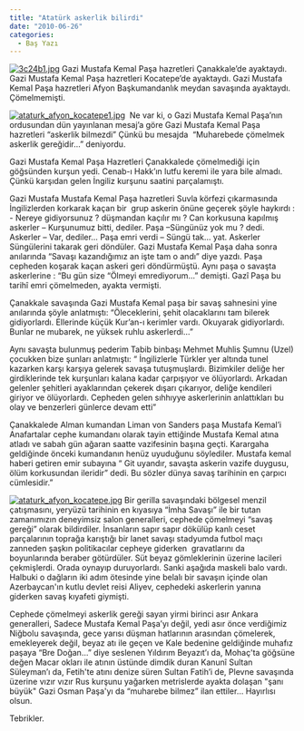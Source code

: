 ```yaml
---
title: "Atatürk askerlik bilirdi"
date: "2010-06-26"
categories: 
  - Baş Yazı
---
```


[![3c24b1.jpg](/uploads/2010/06/3c24b1.jpg)](/uploads/2010/06/3c24b1.jpg "3c24b1.jpg") Gazi Mustafa Kemal Paşa hazretleri Çanakkale’de ayaktaydı. Gazi Mustafa Kemal Paşa hazretleri Kocatepe’de ayaktaydı. Gazi Mustafa KemaI Paşa hazretleri Afyon Başkumandanlık meydan savaşında ayaktaydı.  Çömelmemişti.

[![ataturk_afyon_kocatepe1.jpg](/uploads/2010/06/ataturk_afyon_kocatepe1.jpg)](/uploads/2010/06/ataturk_afyon_kocatepe1.jpg "ataturk_afyon_kocatepe1.jpg")  Ne var ki, o Gazi Mustafa Kemal Paşa’nın ordusundan dün yayınlanan mesaj’a göre Gazi Mustafa Kemal Paşa hazretleri “askerlik bilmezdi” Çünkü bu mesajda  “Muharebede çömelmek askerlik gereğidir…” deniyordu.

Gazi Mustafa Kemal Paşa Hazretleri Çanakkalede çömelmediği için göğsünden kurşun yedi. Cenab-ı Hakk’ın lutfu keremi ile yara bile almadı. Çünkü karşıdan gelen İngiliz kurşunu saatini parçalamıştı.

Gazi Mustafa Mustafa Kemal Paşa hazretleri Suvla körfezi çıkarmasında İngilizlerden korkarak kaçan bir  grup askerin önüne geçerek şöyle haykırdı : - Nereye gidiyorsunuz ? düşmandan kaçılır mı ? Can korkusuna kapılmış askerler – Kurşunumuz bitti, dediler. Paşa –Süngünüz yok mu ? dedi. Askerler – Var, dediler… Paşa emri verdi – Süngü tak… yat. Askerler Süngülerini takarak geri döndüler. Gazi Mustafa Kemal Paşa daha sonra anılarında “Savaşı kazandığımız an işte tam o andı” diye yazdı. Paşa cepheden koşarak kaçan askeri geri döndürmüştü. Aynı paşa o savaşta askerlerine : “Bu gün size “Ölmeyi emrediyorum…” demişti. Gazî Paşa bu tarihî emri çömelmeden, ayakta vermişti.

Çanakkale savaşında Gazi Mustafa Kemal paşa bir savaş sahnesini yine anılarında şöyle anlatmıştı: “Öleceklerini, şehit olacaklarını tam bilerek gidiyorlardı. Ellerinde küçük Kur’an-ı kerimler vardı. Okuyarak gidiyorlardı. Bunlar ne mubarek, ne yüksek ruhlu askerlerdi…”

Aynı savaşta bulunmuş pederim Tabib binbaşı Mehmet Muhlis Şumnu (Uzel) çocukken bize şunları anlatmıştı: “ İngilizlerle Türkler yer altında tunel kazarken karşı karşıya gelerek savaşa tutuşmuşlardı. Bizimkiler deliğe her girdiklerinde tek kurşunları kalana kadar çarpışıyor ve ölüyorlardı. Arkadan gelenler şehitleri ayaklarından çekerek dışarı çıkarıyor, deliğe kendileri giriyor ve ölüyorlardı. Cepheden gelen sıhhıyye askerlerinin anlattıkları bu olay ve benzerleri günlerce devam etti”

Çanakkalede Alman kumandan Liman von Sanders paşa Mustafa Kemal’i Anafartalar cephe kumandanı olarak tayin ettiğinde Mustafa Kemal atına atladı ve sabah gün ağaran saatte vazifesinin başına geçti. Karargaha geldiğinde önceki kumandanın henüz uyuduğunu söylediler. Mustafa kemal haberi getiren emir subayına “ Git uyandır, savaşta askerin vazife duygusu, ölüm korkusundan ileridir” dedi. Bu sözler dünya savaş tarihinin en çarpıcı cümlesidir.”

[![ataturk_afyon_kocatepe.jpg](/uploads/2010/06/ataturk_afyon_kocatepe.jpg)](/uploads/2010/06/ataturk_afyon_kocatepe.jpg "ataturk_afyon_kocatepe.jpg") Bir gerilla savaşındaki bölgesel menzil çatışmasını, yeryüzü tarihinin en kıyasıya “İmha Savaşı” ile bir tutan zamanımızın deneyimsiz salon generalleri, cephede çömelmeyi “savaş gereği” olarak bildirdiler. İnsanların sapır sapır dökülüp kanlı ceset parçalarının toprağa karıştığı bir lanet savaşı stadyumda futbol maçı zanneden şaşkın politikacılar cepheye giderken  gravatlarını da boyunlarında beraber götürdüler. Süt beyaz gömleklerinin üzerine lacileri çekmişlerdi. Orada oynayıp duruyorlardı. Sanki aşağıda maskeli balo vardı. Halbuki o dağların iki adım ötesinde yine belalı bir savaşın içinde olan Azerbaycan'ın kutlu devlet reisi Aliyev, cephedeki askerlerin yanına giderken savaş kıyafeti giymişti.

Cephede çömelmeyi askerlik gereği sayan yirmi birinci asır Ankara generalleri, Sadece Mustafa Kemal Paşa’yı değil, yedi asır önce verdiğimiz Niğbolu savaşında, gece yarısı düşman hatlarının arasından çömelerek, emekleyerek değil, beyaz atı ile geçen ve Kale bedenine geldiğinde muhafız  paşaya “Bre Doğan…” diye seslenen Yıldırım Beyazıt’ı da, Mohaç'ta göğsüne değen Macar okları ile atının üstünde dimdik duran Kanunî Sultan Süleyman’ı da, Fetih'te atını denize süren Sultan Fatih’i de, Plevne savaşında üzerine vızır vızır Rus kurşunu yağarken metrislerde ayakta dolaşan "şanı büyük" Gazi Osman Paşa'yı da “muharebe bilmez” ilan ettiler… Hayırlısı olsun.

Tebrikler.
